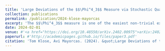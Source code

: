 ```yaml
---
title: 'Large Deviations of the $$\Phi^4_3$$ Measure via Stochastic Quantisation'
collection: publications
permalink: /publication/2024-klose-mayorcas
excerpt: 'The $$\Phi^4_3$$ measure is one of the easiest non-trivial examples of a Euclidean quantum field theory (EQFT) whose rigorous construction in the 1970's has been one of the celebrated achievements of constructive quantum field theory. In recent years, progress in the field of singular stochastic PDEs, initiated by the theory of regularity structures, has allowed for a new construction of the $$\Phi^4_3$$ EQFT as the invariant measure of a previously ill-posed Langevin dynamics, a strategy originally proposed by Parisi and Wu ('81) under the name stochastic quantisation. We apply the same methodology to obtain a large deviation principle (LDP) for the family of periodic $$\Phi^4_3$$ measures at varying temperature. In addition, we show that the rate functional of the LDP and the $$\Phi^4_3$$ action functional coincide up to a constant.'
date: 2024-02-01
venue: #'<a href="https://doi.org/10.48550/arXiv.2402.00975">arXiv:2402.00975[math.PR]</a> (submitted)'
paperurl: #'http://academicpages.github.io/files/paper3.pdf'
citation: 'Tom Klose, Avi Mayorcas. (2024). &quot;Large Deviations of the $$\Phi^4_3$$ Measure via Stochastic Quantisation.&quot; <i>arXiv e-Prints</i>, DOI: 10.48550/arXiv.2402.00975.'
---
```


